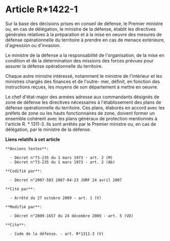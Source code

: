 # Article R*1422-1

Sur la base des décisions prises en conseil de défense, le Premier ministre ou, en cas de délégation, le ministre de la
défense, établit les directives générales relatives à la préparation et à la mise en oeuvre des mesures de défense
opérationnelle du territoire à prendre en cas de menace extérieure, d'agression ou d'invasion. 

Le ministre de la défense a la responsabilité de l'organisation, de la mise en condition et de la détermination des missions
des forces prévues pour assurer la défense opérationnelle du territoire. 

Chaque autre ministre intéressé, notamment le ministre de l'intérieur et les ministres chargés des finances et de l'outre-
mer, définit, en fonction des instructions reçues, les moyens de son département à mettre en oeuvre. 

Le chef d'état-major des armées adresse aux commandants désignés de zone de défense les directives nécessaires à
l'établissement des plans de défense opérationnelle du territoire. Ces plans, élaborés en accord avec les préfets de zone ou
les hauts fonctionnaires de zone, doivent former un ensemble cohérent avec les plans généraux de protection mentionnés à
l'article R. * 1311-3. Ils sont arrêtés par le Premier ministre ou, en cas de délégation, par le ministre de la défense.

**Liens relatifs à cet article**

	**Anciens textes**:

	  - Décret n°73-235 du 1 mars 1973 - art. 2 (M)
	  - Décret n°73-235 du 1 mars 1973 - art. 2 (Ab)

	**Codifié par**:

	  - Décret n°2007-583 2007-04-23 JORF 24 avril 2007

	**Cité par**:

	  - Arrêté du 27 octobre 2009 - art. 1 (V)

	**Modifié par**:

	  - Décret n°2009-1657 du 24 décembre 2009 - art. 5 (VD)

	**Cite**:

	  - Code de la défense. - art. R*1311-3 (V)
